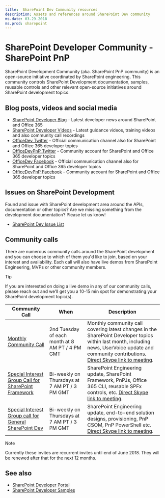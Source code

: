 ```yaml
---
title:  SharePoint Dev Community resources
description: Assets and references around SharePoint Dev community
ms.date: 03.29.2018
ms.prod: sharepoint
---
```


# SharePoint Developer Community - SharePoint PnP

SharePoint Development Community (aka. SharePoint PnP community) is an open-source initiative coordinated by SharePoint engineering. This community controls SharePoint Development documentation, samples, reusable controls and other relevant open-source initiatives around SharePoint development topics.

## Blog posts, videos and social media

* [SharePoint Developer Blog](http://dev.office.com/blogs) - Latest developer news around SharePoint and Office 365
* [SharePoint Developer Videos](http://aka.ms/spdev-videos) - Latest guidance videos, training videos and also community call recordings
* [OfficeDev Twitter](https://twitter.com/officedev) - Official communication channel also for SharePoint and Office 365 developer topics
* [OfficeDevPnP Twitter](https://twitter.com/officedevpnp) - Community account for SharePoint and Office 365 developer topics
* [OfficeDev Facebook](https://www.facebook.com/OfficeDev/) - Official communication channel also for SharePoint and Office 365 developer topics
* [OfficeDevPnP Facebook](https://www.facebook.com/OfficeDevPnP/) - Community account for SharePoint and Office 365 developer topics


## Issues on SharePoint Development

Found and issue with SharePoint development area around the APIs, documentation or other topics? Are we missing something from the development documentation? Please let us know!

* [SharePoint Dev Issue List](https://github.com/SharePoint/sp-dev-docs/issues)

## Community calls

There are numerous community calls around the SharePoint development and you can choose to which of them you'd like to join, based on your interest and availability. Each call will also have live demos from SharePoint Engineering, MVPs or other community members. 

> [!TIP]
> If you are interested on doing a live demo in any of our community calls, please reach out and we'll get you a 10-15 min spot for demonstrating your SharePoint development topic(s).

| Community Call | When | Description |
|--------|--------|--------|
| [Monthly Community Call](https://aka.ms/sppnp-call) | 2nd Tuesday of each month at 8 AM PT / 4 PM GMT | Monthly community call covering latest changes in the SharePoint Developer topics within last month, including news, UserVoice update and community contributions. [Direct Skype link to meeting](https://meet.lync.com/microsoft/vesaj/WVZ5CVZV). |
| [Special Interest Group Call for SharePoint Framework](https://aka.ms/spdev-spfx-call) | Bi-weekly on Thursdays at 7 AM PT / 3 PM GMT | SharePoint Engineering update, SharePoint Framework, PnPJs, Office 365 CLI, reusable SPFx controls, etc. [Direct Skype link to meeting](https://meet.lync.com/microsoft/patrodg/G0C1PCKS). |
| [Special Interest Group call for General SharePoint Dev](https://aka.ms/spdev-sig-call) | Bi-weekly on Thursdays at 7 AM PT / 3 PM GMT | SharePoint Engineering update, end-to-end solution designs, provisioning, PnP CSOM, PnP PowerShell etc. [Direct Skype link to meeting](https://meet.lync.com/microsoft/vesaj/D2HB7HDL). |


> [!NOTE]
> Currently these invites are recurrent invites until end of June 2018. They will be renewed after that for the next 12 months.

## See also

- [SharePoint Developer Portal](http://aka.ms/spdev)
- [SharePoint Developer Samples](http://aka.ms/spdev-samples)
